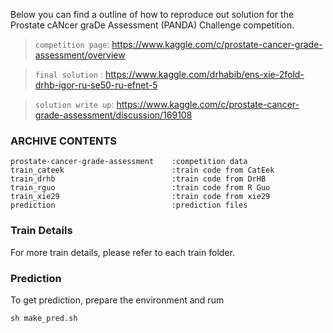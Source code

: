 Below you can find a outline of how to reproduce out solution for the Prostate cANcer graDe Assessment (PANDA) Challenge competition.

> `competition page`: https://www.kaggle.com/c/prostate-cancer-grade-assessment/overview 

> `final solution` : https://www.kaggle.com/drhabib/ens-xie-2fold-drhb-igor-ru-se50-ru-efnet-5

> `solution write up`: https://www.kaggle.com/c/prostate-cancer-grade-assessment/discussion/169108


### ARCHIVE CONTENTS
```
prostate-cancer-grade-assessment    :competition data
train_cateek                        :train code from CatEek
train_drhb                          :train code from DrHB
train_rguo                          :train code from R Guo
train_xie29                         :train code from xie29
prediction                          :prediction files
```
### Train Details

For more train details, please refer to each train folder.

### Prediction

To get prediction, prepare the environment and rum

```shell
sh make_pred.sh
```



